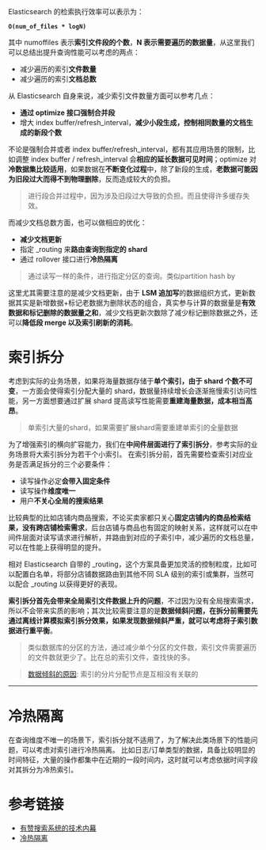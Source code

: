 
Elasticsearch 的检索执行效率可以表示为：

**`O(num_of_files * logN)`**

其中 numoffiles 表示**索引文件段的个数**，**N 表示需要遍历的数据量**，从这里我们可以总结出提升查询性能可以考虑的两点：

- 减少遍历的索引**文件数量**
- 减少遍历的索引**文档总数**

从 Elasticsearch 自身来说，减少索引文件数量方面可以参考几点：

- **通过 optimize 接口强制合并段**
- 增大 index buffer/refresh_interval，**减少小段生成，控制相同数量的文档生成的新段个数**

不论是强制合并或者 index buffer/refresh_interval，都有其应用场景的限制，比如调整 index buffer / refresh_interval 会**相应的延长数据可见时间**；optimize 对**冷数据集比较适用**，如果数据在**不断变化过程**中，除了新段的生成，**老数据可能因为旧段过大而得不到物理删除**，反而造成较大的负担。

> 进行段合并过程中，因为涉及旧段过大导致的负担。而且使得许多缓存失效。

而减少文档总数方面，也可以做相应的优化：

- **减少文档更新**
- 指定 _routing 来**路由查询到指定的 shard**
- 通过 rollover 接口进行**冷热隔离**

> 通过读写一样的条件，进行指定分区的查询。类似partition hash by

这里尤其需要注意的是减少文档更新，由于 **LSM 追加写**的数据组织方式，更新数据其实是新增数据+标记老数据为删除状态的组合，真实参与计算的数据量是**有效数据和标记删除的数据量之和**，减少文档更新次数除了减少标记删除数据之外，还可以**降低段 merge 以及索引刷新的消耗**。

# 索引拆分

考虑到实际的业务场景，如果将海量数据存储于**单个索引，由于 shard 个数不可变**，一方面会使得索引分配大量的 shard，数据量持续增长会逐渐拖慢索引访问性能，另一方面想要通过扩展 shard 提高读写性能需要**重建海量数据，成本相当高昂**。
> 单索引大量的shard，如果需要扩展shard需要重建单索引的全量数据

为了增强索引的横向扩容能力，我们在**中间件层面进行了索引拆分**，参考实际的业务场景将大索引拆分为若干个小索引。 在索引拆分前，首先需要检查索引对应业务是否满足拆分的三个必要条件：

- 读写操作必定**会带入固定条件**
- 读写操作**维度唯一**
- 用户**不关心全局的搜索结果**

比较典型的比如店铺内商品搜索，不论买卖家都只关心**固定店铺内的商品检索结果，没有跨店铺检索需求**，后台店铺与商品也有固定的映射关系，这样就可以在中间件层面对读写请求进行解析，并路由到对应的子索引中，减少遍历的文档总量，可以在性能上获得明显的提升。

相对 Elasticsearch 自带的 _routing，这个方案具备更加灵活的控制粒度，比如可以配置白名单，将部分店铺数据路由到其他不同 SLA 级别的索引或集群，当然可以配合 _routing 以获得更好的表现。

**索引拆分首先会带来全局索引文件数据上升的问题**，不过因为没有全局搜索需求，所以不会带来实质的影响；其次比较需要注意的是**数据倾斜问题，在拆分前需要先通过离线计算模拟索引拆分效果，如果发现数据倾斜严重，就可以考虑将子索引数据进行重平衡**。

> 类似数据库的分区的方法，通过减少单个分区的文件数，索引文件需要遍历的文件数就更少了。比在总的索引文件，查找快的多。

> [数据倾斜的原因](/notebook/elasticsearch/优化数据倾斜.md#多索引): 索引的分片分配节点是互相没有关联的

---

# 冷热隔离
在查询维度不唯一的场景下，索引拆分就不适用了，为了解决此类场景下的性能问题，可以考虑对索引进行冷热隔离。 比如日志/订单类型的数据，具备比较明显的时间特征，大量的操作都集中在近期的一段时间内，这时就可以考虑依据时间字段对其拆分为冷热索引。

# 参考链接

- [有赞搜索系统的技术内幕](https://tech.youzan.com/search-tech-2/)
- [冷热隔离](优化冷热隔离.md)
